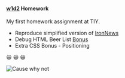 #### [w1d2](https://github.com/jjrajani/w1d2_HW) Homework

My first homework assignment at TIY.

  * Reproduce simplified version of [IronNews](https://github.com/jjrajani/w1d2_HW/tree/master/HW_IronNews)
  * Debug HTML Beer List [Bonus](https://github.com/jjrajani/w1d2_HW/tree/master/Bonus)
  * Extra CSS Bonus - Positioning

:smiley: :smiley: :smiley:

![Cause why not](http://lorempixel.com/200/200/animals)